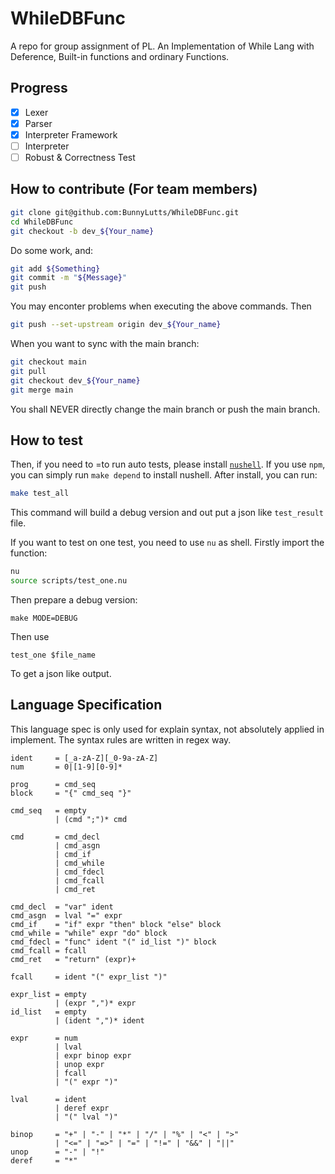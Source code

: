 # WhileDBFunc

A repo for group assignment of PL. An Implementation of While Lang with Deference, Built-in functions and ordinary Functions.

## Progress

- [x] Lexer
- [x] Parser
- [x] Interpreter Framework
- [ ] Interpreter
- [ ] Robust & Correctness Test

## How to contribute (For team members)

``` bash
git clone git@github.com:BunnyLutts/WhileDBFunc.git
cd WhileDBFunc
git checkout -b dev_${Your_name}
```

Do some work, and:

``` bash
git add ${Something}
git commit -m "${Message}"
git push
```

You may enconter problems when executing the above commands. Then

``` bash
git push --set-upstream origin dev_${Your_name}
```

When you want to sync with the main branch:

``` bash
git checkout main
git pull
git checkout dev_${Your_name}
git merge main
```

You shall NEVER directly change the main branch or push the main branch.

## How to test

Then, if you need to =to run auto tests, please install [`nushell`](https://www.nushell.sh/zh-CN/book/installation.html). 
If you use `npm`, you can simply run `make depend` to install nushell. 
After install, you can run:

```bash
make test_all
```

This command will build a debug version and out put a json like `test_result` file.

If you want to test on one test, you need to use `nu` as shell. Firstly import the function:

```bash
nu
source scripts/test_one.nu
```

Then prepare a debug version:

```nu
make MODE=DEBUG
```

Then use

```nu
test_one $file_name
```

To get a json like output.

## Language Specification

This language spec is only used for explain syntax, not absolutely applied in implement. The syntax rules are written in regex way.

```
ident     = [_a-zA-Z][_0-9a-zA-Z]
num       = 0|[1-9][0-9]*

prog      = cmd_seq
block     = "{" cmd_seq "}"

cmd_seq   = empty
          | (cmd ";")* cmd

cmd       = cmd_decl
          | cmd_asgn
          | cmd_if
          | cmd_while
          | cmd_fdecl
          | cmd_fcall
          | cmd_ret

cmd_decl  = "var" ident
cmd_asgn  = lval "=" expr
cmd_if    = "if" expr "then" block "else" block
cmd_while = "while" expr "do" block
cmd_fdecl = "func" ident "(" id_list ")" block
cmd_fcall = fcall
cmd_ret   = "return" (expr)+

fcall     = ident "(" expr_list ")"

expr_list = empty
          | (expr ",")* expr
id_list   = empty
          | (ident ",")* ident

expr      = num
          | lval
          | expr binop expr
          | unop expr
          | fcall
          | "(" expr ")"

lval      = ident
          | deref expr
          | "(" lval ")"
          
binop     = "+" | "-" | "*" | "/" | "%" | "<" | ">" 
          | "<=" | "=>" | "=" | "!=" | "&&" | "||"
unop      = "-" | "!"
deref     = "*"
```